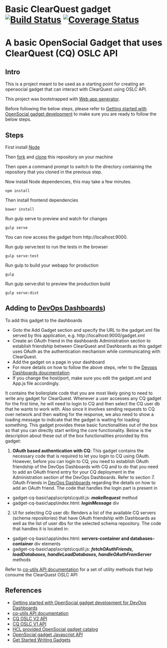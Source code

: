 # Basic ClearQuest gadget  [![Build Status](https://travis-ci.org/dodash/gadget-cq-basic.svg?branch=master)](https://travis-ci.org/dodash/gadget-cq-basic) [![Coverage Status](https://coveralls.io/repos/github/dodash/gadget-cq-basic/badge.svg?branch=master)](https://coveralls.io/github/dodash/gadget-cq-basic?branch=master)
# A basic OpenSocial Gadget that uses ClearQuest (CQ) OSLC API

## Intro
This is a project meant to be used as a starting point for creating an opensocial gadget that can interact with ClearQuest using OSLC API.

This project was bootstrapped with [Web app generator](https://github.com/yeoman/generator-webapp).

Before following the below steps, please refer to [Getting started with OpenSocial gadget development](https://github.com/dodash/dodash.github.io/blob/master/README.md) to make sure you are ready to follow the below steps.

## Steps 
First install [Node](https://nodejs.org) 

Then [fork](https://help.github.com/articles/fork-a-repo/) and [clone](https://git-scm.com/docs/git-clone) this repository on your machine

Then open a command prompt to switch to the directory containing the repository that you cloned in the previous step.

Now install Node dependencies, this may take a few minutes.
```
npm install
```

Then install frontend dependencies
```
bower install
```

Run gulp serve to preview and watch for changes
```
gulp serve
```
You can now access the gadget from http://localhost:9000.

Run gulp serve:test to run the tests in the browser
```
gulp serve:test
```
Run gulp to build your webapp for production
```
gulp
```
Run gulp serve:dist to preview the production build
```
gulp serve:dist
```

## Adding to [DevOps Dashboards](http://www.cccqcommunity.com/dashboard_beta.html))
To add this gadget to the dashboards
* Goto the Add Gadget section and specify the URL to the gadget.xml file served by this application, e.g.
http://localhost:9000/gadget.xml
* Create an OAuth friend in the dashboards Administration section to establish friendship between ClearQuest and Dashboards as this gadget uses OAuth as the authentication mechanism while communicating with ClearQuest.
* Add the gadget on a page in your dashboard
* For more details on how to follow the above steps, refer to the [Devops Dashboards doucmentation](http://www.cccqcommunity.com/dashboard_beta.html)
* If you change the host/port, make sure you edit the gadget.xml and App.js file accordingly.

It contains the bolierplate code that you are most likely going to need to write any gadget for ClearQuest. 
Whenever a user accesses any CQ gadget for the first time, he will need to login to CQ and then select the CQ user db that he wants to work with. Also since it involves sending requests to CQ over network and then waiting for the response, we also need to show a loading message to indicate that the gadget is waiting for loading something. This gadget provides these basic functionalities out of the box so that you can directly start writing the core functionality. Below is the description about these out of the box functionalities provided by this gadget:
1. **OAuth based authentication with CQ**: This gadget contains the necessary code that is required to let you login to CQ using OAuth. However, before you can login to CQ, you need to establish OAuth friendship of the DevOps Dashboards with CQ and to do that you need to add an OAuth friend entry for your CQ deployment in the Administration section of the DevOps Dashboards. Refer to section 7. OAuth Friends in [DevOps Dashboards](http://www.cccqcommunity.com/uploads/1/0/2/7/102707030/2.hcl_dashboard_administration.pdf) regarding the details on how to add an OAuth friend.
The code that handles the login part is present in
* gadget-cq-basic\app\scripts\cqutil.js: _**makeRequest**_ method
* gadget-cq-basic\app\index.html: **_loginMessage_** div

2. UI for selecting CQ user db:  Renders a list of the available CQ servers (schema repositories) that have OAuth friendship with Dashboards as well as the list of user dbs for the selected schema repository.
The code that handles it is located in:
* gadget-cq-basic\app\index.html: **servers-container and databases-container** div elements
* gadget-cq-basic\app\scripts\cqutil.js: _**fetchOAuthFriends, loadDatabases, handleLoadDatabases, handleOAuthFromServer**_ methods

Refer to [cq-utils API documentation](https://github.com/dodash/gadget-cq-basic/blob/master/API.md) for a set of utility methods that help consume the ClearQuest OSLC API

## References
* [Getting started with OpenSocial gadget development for DevOps Dashboards](https://github.com/dodash/dodash.github.io/blob/master/README.md)
* [cq-utils API documentation](https://github.com/dodash/gadget-cq-basic/blob/master/API.md)
* [CQ OSLC V2 API](https://jazz.net/wiki/bin/view/Main/CqOslcV2)
* [CQ OSLC V1 API](https://jazz.net/wiki/bin/view/Main/RcmRestCmApi)
* [HCL provided OpenSocial gadget catalog](https://github.com/dodash/gadget-catalog)
* [OpenSocial gadget Javascript API](http://opensocial.github.io/spec/2.5.1/Core-Gadget.xml#JavaScript-API-Reference)
* [Get Started Writing Gadgets](https://developers.google.com/gadgets/docs/gs)
